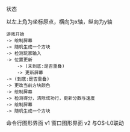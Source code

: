 状态

以左上角为坐标原点，横向为x轴，纵向为y轴

    游戏开始 
    -> 绘制屏幕 
    -> 随机生成一个方块 
    -> 检测玩家输入 
    -> 位置更新        
        -> (未到底:是否重叠)
        -> 更新屏幕
    -> (到底:是否重叠)
    -> 更改当前方块颜色
    -> 绘制屏幕
    -> 检测得分，清除成功行，更新分数与速度
    -> 绘制屏幕
    -> 随机生成一个方块

命令行图形界面 v1
窗口图形界面 v2
与OS-L0联动



